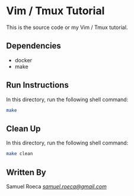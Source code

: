 # Vim / Tmux Tutorial

This is the source code or my Vim / Tmux tutorial.

## Dependencies

* docker
* make

## Run Instructions

In this directory, run the following shell command:

```bash
make
```

## Clean Up

In this directory, run the following shell command:

```bash
make clean
```

## Written By

Samuel Roeca *samuel.roeca@gmail.com*
